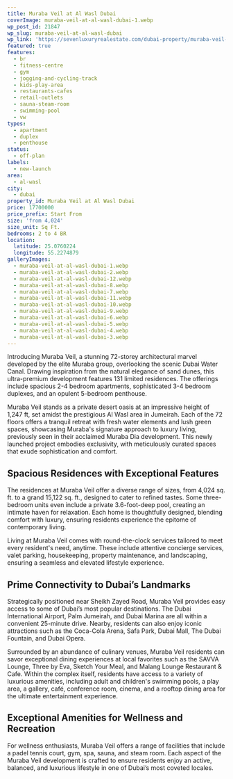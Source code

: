 ```yaml
---
title: Muraba Veil at Al Wasl Dubai
coverImage: muraba-veil-at-al-wasl-dubai-1.webp
wp_post_id: 21847
wp_slug: muraba-veil-at-al-wasl-dubai
wp_link: 'https://sevenluxuryrealestate.com/dubai-property/muraba-veil-at-al-wasl-dubai/'
featured: true
features:
  - br
  - fitness-centre
  - gym
  - jogging-and-cycling-track
  - kids-play-area
  - restaurants-cafes
  - retail-outlets
  - sauna-steam-room
  - swimming-pool
  - vw
types:
  - apartment
  - duplex
  - penthouse
status:
  - off-plan
labels:
  - new-launch
area:
  - al-wasl
city:
  - dubai
property_id: Muraba Veil at Al Wasl Dubai
price: 17700000
price_prefix: Start From
size: 'from 4,024'
size_unit: Sq Ft.
bedrooms: 2 to 4 BR
location:
  latitude: 25.0760224
  longitude: 55.2274879
galleryImages:
  - muraba-veil-at-al-wasl-dubai-1.webp
  - muraba-veil-at-al-wasl-dubai-2.webp
  - muraba-veil-at-al-wasl-dubai-12.webp
  - muraba-veil-at-al-wasl-dubai-8.webp
  - muraba-veil-at-al-wasl-dubai-7.webp
  - muraba-veil-at-al-wasl-dubai-11.webp
  - muraba-veil-at-al-wasl-dubai-10.webp
  - muraba-veil-at-al-wasl-dubai-9.webp
  - muraba-veil-at-al-wasl-dubai-6.webp
  - muraba-veil-at-al-wasl-dubai-5.webp
  - muraba-veil-at-al-wasl-dubai-4.webp
  - muraba-veil-at-al-wasl-dubai-3.webp
---
```


Introducing Muraba Veil, a stunning 72-storey architectural marvel developed by the elite Muraba group, overlooking the scenic Dubai Water Canal. Drawing inspiration from the natural elegance of sand dunes, this ultra-premium development features 131 limited residences. The offerings include spacious 2-4 bedroom apartments, sophisticated 3-4 bedroom duplexes, and an opulent 5-bedroom penthouse.

Muraba Veil stands as a private desert oasis at an impressive height of 1,247 ft, set amidst the prestigious Al Wasl area in Jumeirah. Each of the 72 floors offers a tranquil retreat with fresh water elements and lush green spaces, showcasing Muraba's signature approach to luxury living, previously seen in their acclaimed Muraba Dia development. This newly launched project embodies exclusivity, with meticulously curated spaces that exude sophistication and comfort.

## Spacious Residences with Exceptional Features

The residences at Muraba Veil offer a diverse range of sizes, from 4,024 sq. ft. to a grand 15,122 sq. ft., designed to cater to refined tastes. Some three-bedroom units even include a private 3.6-foot-deep pool, creating an intimate haven for relaxation. Each home is thoughtfully designed, blending comfort with luxury, ensuring residents experience the epitome of contemporary living.

Living at Muraba Veil comes with round-the-clock services tailored to meet every resident's need, anytime. These include attentive concierge services, valet parking, housekeeping, property maintenance, and landscaping, ensuring a seamless and elevated lifestyle experience.

## **Prime Connectivity to Dubai’s Landmarks**

Strategically positioned near Sheikh Zayed Road, Muraba Veil provides easy access to some of Dubai’s most popular destinations. The Dubai International Airport, Palm Jumeirah, and Dubai Marina are all within a convenient 25-minute drive. Nearby, residents can also enjoy iconic attractions such as the Coca-Cola Arena, Safa Park, Dubai Mall, The Dubai Fountain, and Dubai Opera.

Surrounded by an abundance of culinary venues, Muraba Veil residents can savor exceptional dining experiences at local favorites such as the SAVVA Lounge, Three by Eva, Sketch Your Meal, and Malang Lounge Restaurant & Cafe. Within the complex itself, residents have access to a variety of luxurious amenities, including adult and children's swimming pools, a play area, a gallery, café, conference room, cinema, and a rooftop dining area for the ultimate entertainment experience.

## **Exceptional Amenities for Wellness and Recreation**

For wellness enthusiasts, Muraba Veil offers a range of facilities that include a padel tennis court, gym, spa, sauna, and steam room. Each aspect of the Muraba Veil development is crafted to ensure residents enjoy an active, balanced, and luxurious lifestyle in one of Dubai’s most coveted locales.

